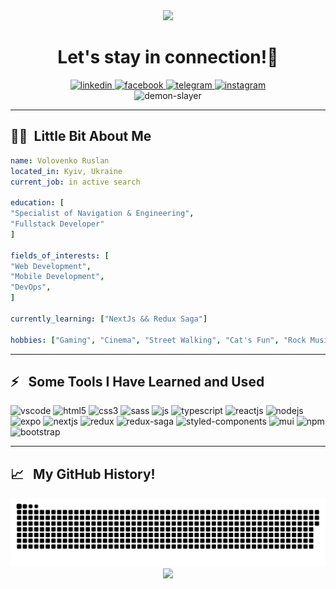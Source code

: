 <div align="center">
<img src="https://capsule-render.vercel.app/api?type=waving&color=gradient&height=100&text=Hello!&animation=fadeIn&section=header"/>
<h1>Let's stay in connection!💬</h1>
</div>

<div align="center">
<a href="https://www.linkedin.com/in/vokoloven/">
  <img height="50" width="50" src="https://user-images.githubusercontent.com/48805990/231769385-7dcc8bdf-c422-4f69-962c-76dd1e027cd6.png" alt="linkedin"/>
</a>
<a href="https://www.facebook.com/ruslan.volovenko/">
  <img height="50" width="50" src="https://user-images.githubusercontent.com/48805990/231770930-bb7ce785-2858-40e0-b798-994ab60b8f20.png" alt="facebook"/>
</a>
  <a href="https://t.me/vokoloven">
  <img height="50" width="50" src="https://user-images.githubusercontent.com/48805990/231772072-62d14c21-7797-4957-a8c6-e76bb805cd98.png" alt="telegram"/>
</a>
    <a href="https://www.instagram.com/vokoloven/">
  <img height="50" width="50" src="https://user-images.githubusercontent.com/48805990/231772749-03e95ab0-d564-46c3-be53-da252beb2ee1.png" alt="instagram"/>
</a>
</div>
<div align="center">
  <img src="https://user-images.githubusercontent.com/48805990/231774886-7046bdaa-f7a7-478f-bb05-66202cf75ab4.gif" alt="demon-slayer"/>
</div>

---
<h2>👩‍💻 &nbsp;Little Bit About Me</h2>

```yaml
name: Volovenko Ruslan
located_in: Kyiv, Ukraine
current_job: in active search

education: [
"Specialist of Navigation & Engineering",
"Fullstack Developer"
]

fields_of_interests: [
"Web Development",
"Mobile Development",
"DevOps",
]

currently_learning: ["NextJs && Redux Saga"]

hobbies: ["Gaming", "Cinema", "Street Walking", "Cat's Fun", "Rock Music"]
```
---
<h2>⚡ &nbsp; Some Tools I Have Learned and Used</h2>

<div align="left">
<img height="50" width="50" src="https://user-images.githubusercontent.com/48805990/231803323-a14030f6-1b89-42c8-b18d-abbfdcde1a60.png" alt="vscode"/>
<img height="50" width="50" src="https://user-images.githubusercontent.com/48805990/231800613-4481a052-f57d-4731-aa42-45be962ccf61.png" alt="html5"/>
<img height="50" width="50" src="https://user-images.githubusercontent.com/48805990/231801114-05079da5-b7c5-42f7-adb4-7fe2f5bd9105.png" alt="css3"/>
<img height="50" width="50" src="https://user-images.githubusercontent.com/48805990/231812391-d7d1c072-9049-4777-a8ee-738fdc2e68f0.svg" alt="sass"/>
<img height="50" width="50" src="https://user-images.githubusercontent.com/48805990/231813232-84230f45-4165-46c2-958e-b85f9d259b31.png" alt="js"/>
<img height="50" width="50" src="https://user-images.githubusercontent.com/48805990/231807096-666ef688-fec1-49f8-861d-e2df228235a8.svg" alt="typescript"/>
<img height="50" width="50" src="https://user-images.githubusercontent.com/48805990/231802370-8ba31a44-1c96-4a22-86c9-ffe69ccc280f.png" alt="reactjs"/>
<img height="50" width="50" src="https://user-images.githubusercontent.com/48805990/231802509-9b05e4ee-7361-438a-876c-89564118d7ad.png" alt="nodejs"/>
<img height="50" width="50" src="https://user-images.githubusercontent.com/48805990/231807026-706bd32c-4c04-43f0-83d8-492a13c7ffa8.svg" alt="expo"/>
<img height="50" width="50" src="https://user-images.githubusercontent.com/48805990/231808453-d4d7ec5b-ed46-41eb-8508-5fa0901eb1e1.svg" alt="nextjs"/>
<img height="50" width="50" src="https://user-images.githubusercontent.com/48805990/231808929-35681450-9b5e-4e5c-b544-9f0915280c94.svg" alt="redux"/>
<img height="50" width="50" src="https://user-images.githubusercontent.com/48805990/231809131-104475db-1a6f-4c46-8211-d3e2f34abf72.svg" alt="redux-saga"/>
<img height="50" width="50" src="https://user-images.githubusercontent.com/48805990/231810493-ded6f82b-0402-45a4-98a8-915db04f8637.svg" alt="styled-components"/>
<img height="50" width="50" src="https://user-images.githubusercontent.com/48805990/231811307-fd4a0286-3614-4994-a247-f2cd9003a35e.svg" alt="mui"/>
<img height="50" width="50" src="https://user-images.githubusercontent.com/48805990/231811758-67d5e50c-e2fe-4f87-be04-ac07d9297037.svg" alt="npm"/>
<img height="50" width="50" src="https://user-images.githubusercontent.com/48805990/231814336-960dab1b-54d5-4bc0-9bf8-1ce3e463fd8c.svg" alt="bootstrap"/>
 
---  
<h2>📈 &nbsp; My GitHub History!</h2>
<picture>
<source media="(prefers-color-scheme: dark)" srcset="https://github.com/Vokoloven/Vokoloven/blob/output/github-contribution-grid-snake-dark.svg" />
<img alt="github-snake" src="https://github.com/Vokoloven/Vokoloven/blob/output/github-contribution-grid-snake-dark.svg" />
</picture>
  
<div align="center">
<img src="https://capsule-render.vercel.app/api?type=waving&color=gradient&height=100&animation=fadeIn&section=footer"/>
</div>
